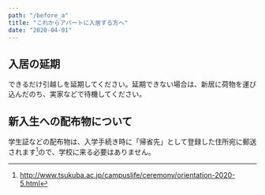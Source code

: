 ```yaml
---
path: "/before_a"
title: "これからアパートに入居する方へ"
date: "2020-04-01"
---
```


## 入居の延期

できるだけ引越しを延期してください。延期できない場合は、新居に荷物を運び込んだのち、実家などで待機してください。

## 新入生への配布物について

学生証などの配布物は、入学手続き時に「帰省先」として登録した住所宛に郵送されます[^1]ので、学校に来る必要はありません。

[^1]: http://www.tsukuba.ac.jp/campuslife/ceremony/orientation-2020-5.html
